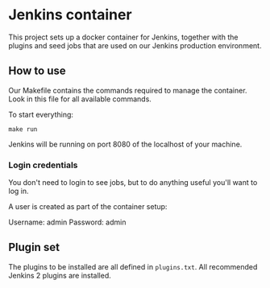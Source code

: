 # Jenkins container

This project sets up a docker container for Jenkins, together with the plugins and seed jobs that are used on our Jenkins production environment.

## How to use

Our Makefile contains the commands required to manage the container. Look in this file for all available commands.

To start everything:

`make run`

Jenkins will be running on port 8080 of the localhost of your machine.

### Login credentials

You don't need to login to see jobs, but to do anything useful you'll want to log in.

A user is created as part of the container setup:

Username: admin
Password: admin

## Plugin set

The plugins to be installed are all defined in `plugins.txt`. All recommended Jenkins 2 plugins are installed.
